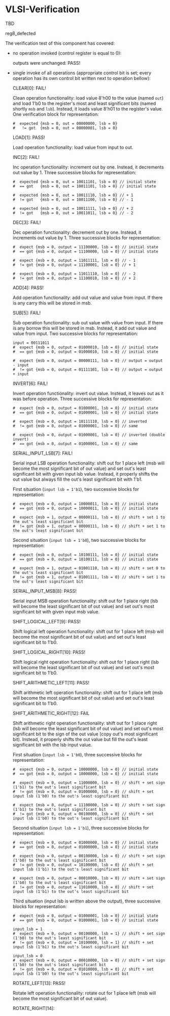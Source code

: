 # VLSI-Verification
TBD

reg8_defected

The verification test of this component has covered:
 - no operation invoked (control register is equal to 0): 

    outputs were unchanged: PASS!

 - single invoke of all operations (appropriate control bit is set; every operation has its own control bit written next to operation bellow):

      CLEAR[0]: FAIL! 
      
      Clean operation functionality: load value 8'h00 to the value (named ```out```) and load 1'b0 to the register's most and least significant bits (named shortly ```msb``` and ```lsb```). Instead, it loads value 8'h01 to the register's value. One verification block for representation:
      ```
      #  expected {msb = 0, out = 00000000, lsb = 0}
      #   != got  {msb = 0, out = 00000001, lsb = 0}
      ```
      LOAD[1]: PASS!
      
      Load operation functionality: load value from input to out.
      
      INC[2]: FAIL! 
      
      Inc operation functionality: increment out by one. Instead, it decrements out value by 1. Three successive blocks for representation:
      ```
      #  expected {msb = 0, out = 10011101, lsb = 0} // initial state
      #  == got   {msb = 0, out = 10011101, lsb = 0} // initial state
      ```
      ```
      #  expected {msb = 0, out = 10011110, lsb = 0} // + 1
      #  != got   {msb = 0, out = 10011100, lsb = 0} // - 1
      ```
      ```
      #  expected {msb = 0, out = 10011111, lsb = 0} // + 2
      #  != got   {msb = 0, out = 10011011, lsb = 0} // - 2
      ```

      DEC[3]: FAIL!

      Dec operation functionality: decrement out by one. Instead, it increments out value by 1. Three successive blocks for representation:
      ```
      #  expect {msb = 0, output = 11100000, lsb = 0} // initial state
      #  == got {msb = 0, output = 11100000, lsb = 0} // initial state
      ```
      ```
      #  expect {msb = 0, output = 11011111, lsb = 0} // - 1
      #  != got {msb = 0, output = 11100001, lsb = 0} // + 1
      ```
      ```
      #  expect {msb = 0, output = 11011110, lsb = 0} // - 2
      #  != got {msb = 0, output = 11100010, lsb = 0} // + 2
      ```

      ADD[4]: PASS!
      
      Add operation functionality: add out value and value from input. If there is any carry this will be stored in msb.
      
      SUB[5]: FAIL!
      
      Sub operation functionality: sub out value with value from input. If there is any borrow this will be stored in msb. Instead, it add out value and value from input. Two successive blocks for representation:
      ```
      input = 00111011
      #  expect {msb = 0, output = 01000010, lsb = 0} // initial state
      #  == got {msb = 0, output = 01000010, lsb = 0} // initial state
      ```
      ```
      #  expect {msb = 0, output = 00000111, lsb = 0} // output = output - input
      #  != got {msb = 0, output = 01111101, lsb = 0} // output = output + input
      ```

      INVERT[6]: FAIL!

      Invert operation functionality: invert out value. Instead, it leaves out as it was before operation. Three successive blocks for representation:
      ```
      #  expect {msb = 0, output = 01000001, lsb = 0} // initial state
      #  == got {msb = 0, output = 01000001, lsb = 0} // initial state
      ```
      ```
      #  expect {msb = 0, output = 10111110, lsb = 0} // inverted
      #  != got {msb = 0, output = 01000001, lsb = 0} // same
      ```
      ```
      #  expect {msb = 0, output = 01000001, lsb = 0} // inverted (double invert)
      #  == got {msb = 0, output = 01000001, lsb = 0} // same
      ```

      SERIAL_INPUT_LSB[7]: FAIL!

      Serial input LSB operation functionality: shift out for 1 place left (msb will become the most significant bit of out value) and set out's least significant bit with given input lsb value. Instead, it properly shifts the out value but always fill the out's least significant bit with 1'b1. 

      First situation (```input lsb = 1'b1```), two successive blocks for representation:
      ```
      #  expect {msb = 0, output = 10000011, lsb = 0} // initial state
      #  == got {msb = 0, output = 10000011, lsb = 0} // initial state
      ```
      ```
      #  expect {msb = 1, output = 00000111, lsb = 0} // shift + set 1 to the out's least significant bit
      #  != got {msb = 1, output = 00000111, lsb = 0} // shift + set 1 to the out's least significant bit 
      ```
      Second situation (```input lsb = 1'b0```), two successive blocks for representation:
      ```
      #  expect {msb = 0, output = 10100111, lsb = 0} // initial state
      #  == got {msb = 0, output = 10100111, lsb = 0} // initial state
      ```
      ```
      #  expect {msb = 1, output = 01001110, lsb = 0} // shift + set 0 to the out's least significant bit
      #  != got {msb = 1, output = 01001111, lsb = 0} // shift + set 1 to the out's least significant bit
      ```

      SERIAL_INPUT_MSB[8]: PASS!

      Serial input MSB operation functionality: shift out for 1 place right (lsb will become the least significant bit of out value) and set out's most significant bit with given input msb value. 
      
      SHIFT_LOGICAL_LEFT[9]: PASS!

      Shift logical left operation functionality: shift out for 1 place left (msb will become the most significant bit of out value) and set out's least significant bit to 1'b0. 

      SHIFT_LOGICAL_RIGHT[10]: PASS!

      Shift logical right operation functionality: shift out for 1 place right (lsb will become the least significant bit of out value) and set out's most significant bit to 1'b0. 

      SHIFT_ARITHMETIC_LEFT[11]: PASS!

      Shift arithmetic left operation functionality: shift out for 1 place left (msb will become the most significant bit of out value) and set out's least significant bit to 1'b0. 

      SHIFT_ARITHMETIC_RIGHT[12]: FAIL

      Shift arithmetic right operation functionality: shift out for 1 place right (lsb will become the least significant bit of out value) and set out's most significant bit to the sign of the out value (copy out's most significant bit). Instead, it properly shifts the out value but fill the out's least significant bit with the lsb input value. 
      
      First situation (```input lsb = 1'b0```), three successive blocks for representation:
      ```
      #  expect {msb = 0, output = 10000000, lsb = 0} // initial state
      #  == got {msb = 0, output = 10000000, lsb = 0} // initial state
      ```
      ```
      #  expect {msb = 0, output = 11000000, lsb = 0} // shift + set sign (1'b1) to the out's least significant bit
      #  != got {msb = 0, output = 01000000, lsb = 0} // shift + set input lsb (1'b0) to the out's least significant bit 
      ```
      ```
      #  expect {msb = 0, output = 11100000, lsb = 0} // shift + set sign (1'b1) to the out's least significant bit
      #  != got {msb = 0, output = 00100000, lsb = 0} // shift + set input lsb (1'b0) to the out's least significant bit 
      ```
      Second situation (```input lsb = 1'b1```), three successive blocks for representation:
      ```
      #  expect {msb = 0, output = 01000000, lsb = 0} // initial state
      #  == got {msb = 0, output = 01000000, lsb = 0} // initial state
      ```
      ```
      #  expect {msb = 0, output = 00100000, lsb = 0} // shift + set sign (1'b0) to the out's least significant bit
      #  != got {msb = 0, output = 10100000, lsb = 0} // shift + set input lsb (1'b1) to the out's least significant bit 
      ```
      ```
      #  expect {msb = 0, output = 00010000, lsb = 0} // shift + set sign (1'b0) to the out's least significant bit
      #  != got {msb = 0, output = 11010000, lsb = 0} // shift + set input lsb (1'b1) to the out's least significant bit 
      ```
      Third situation (input lsb is written above the output), three successive blocks for representation:
      ```
      #  expect {msb = 0, output = 01000001, lsb = 0} // initial state
      #  == got {msb = 0, output = 01000001, lsb = 0} // initial state
      ```
      ```
      input_lsb = 1
      #  expect {msb = 0, output = 00100000, lsb = 1} // shift + set sign (1'b0) to the out's least significant bit
      #  != got {msb = 0, output = 10100000, lsb = 1} // shift + set input lsb (1'b1) to the out's least significant bit 
      ```
      ```
      input_lsb = 0
      #  expect {msb = 0, output = 00010000, lsb = 0} // shift + set sign (1'b0) to the out's least significant bit
      #  != got {msb = 0, output = 01010000, lsb = 0} // shift + set input lsb (1'b0) to the out's least significant bit 
      ```

      ROTATE_LEFT[13]: PASS!

      Rotate left operation functionality: rotate out for 1 place left (msb will become the most significant bit of out value). 

      ROTATE_RIGHT[14]: